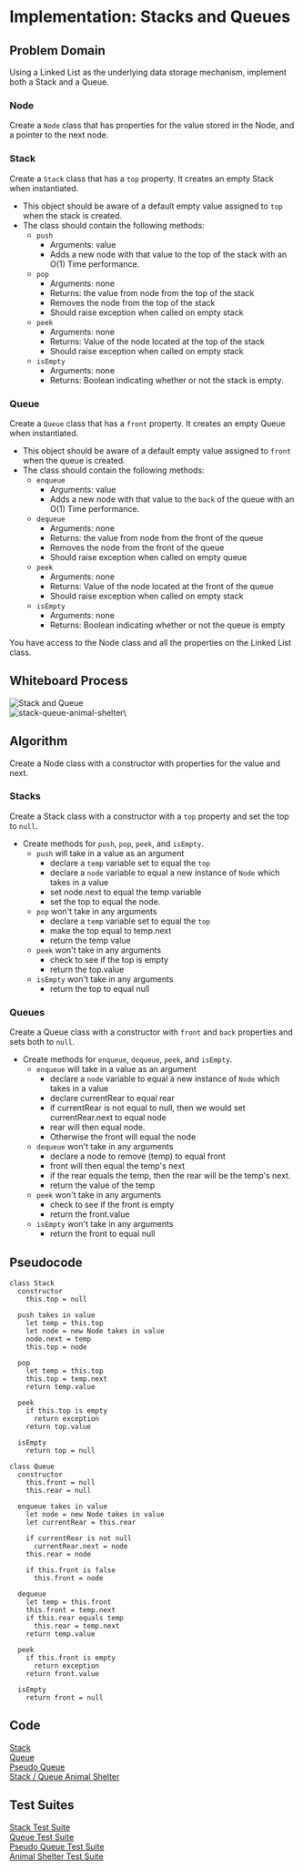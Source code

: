 # Implementation: Stacks and Queues

## Problem Domain

Using a Linked List as the underlying data storage mechanism, implement both a Stack and a Queue.

### Node

Create a `Node` class that has properties for the value stored in the Node, and a pointer to the next node.

### Stack

Create a `Stack` class that has a `top` property. It creates an empty Stack when instantiated.

- This object should be aware of a default empty value assigned to `top` when the stack is created.
- The class should contain the following methods:
  - `push`
    - Arguments: value
    - Adds a new node with that value to the top of the stack with an O(1) Time performance.
  - `pop`
    - Arguments: none
    - Returns: the value from node from the top of the stack
    - Removes the node from the top of the stack
    - Should raise exception when called on empty stack
  - `peek`
    - Arguments: none
    - Returns: Value of the node located at the top of the stack
    - Should raise exception when called on empty stack
  - `isEmpty`
    - Arguments: none
    - Returns: Boolean indicating whether or not the stack is empty.

### Queue

Create a `Queue` class that has a `front` property. It creates an empty Queue when instantiated.

- This object should be aware of a default empty value assigned to `front` when the queue is created.
- The class should contain the following methods:
  - `enqueue`
    - Arguments: value
    - Adds a new node with that value to the `back` of the queue with an O(1) Time performance.
  - `dequeue`
    - Arguments: none
    - Returns: the value from node from the front of the queue
    - Removes the node from the front of the queue
    - Should raise exception when called on empty queue
  - `peek`
    - Arguments: none
    - Returns: Value of the node located at the front of the queue
    - Should raise exception when called on empty stack
  - `isEmpty`
    - Arguments: none
    - Returns: Boolean indicating whether or not the queue is empty

You have access to the Node class and all the properties on the Linked List class.

## Whiteboard Process

![Stack and Queue](./img/stack-and-queue.pnnnnng)\
![stack-queue-animal-shelter](./img/SQanimalShelter.png)\

## Algorithm

Create a Node class with a constructor with properties for the value and next.

### Stacks

Create a Stack class with a constructor with a `top` property and set the top to `null`.

- Create methods for `push`, `pop`, `peek`, and `isEmpty`.
  - `push` will take in a value as an argument
    - declare a `temp` variable set to equal the `top`
    - declare a `node` variable to equal a new instance of `Node` which takes in a value
    - set node.next to equal the temp variable
    - set the top to equal the node.
  - `pop` won't take in any arguments
    - declare a `temp` variable set to equal the `top`
    - make the top equal to temp.next
    - return the temp value
  - `peek` won't take in any arguments
    - check to see if the top is empty
    - return the top.value
  - `isEmpty` won't take in any arguments
    - return the top to equal null

### Queues

Create a Queue class with a constructor with `front` and `back` properties and sets both to `null`.

- Create methods for `enqueue`, `dequeue`, `peek`, and `isEmpty`.
  - `enqueue` will take in a value as an argument
    - declare a `node` variable to equal a new instance of `Node` which takes in a value
    - declare currentRear to equal rear
    - if currentRear is not equal to null, then we would set currentRear.next to equal node
    - rear will then equal node.
    - Otherwise the front will equal the node
  - `dequeue` won't take in any arguments
    - declare a node to remove (temp) to equal front
    - front will then equal the temp's next
    - if the rear equals the temp, then the rear will be the temp's next.
    - return the value of the temp
  - `peek` won't take in any arguments
    - check to see if the front is empty
    - return the front.value
  - `isEmpty` won't take in any arguments
    - return the front to equal null

## Pseudocode

```plaintext
class Stack
  constructor
    this.top = null

  push takes in value
    let temp = this.top
    let node = new Node takes in value
    node.next = temp
    this.top = node

  pop
    let temp = this.top
    this.top = temp.next
    return temp.value

  peek
    if this.top is empty
      return exception
    return top.value

  isEmpty
    return top = null

class Queue
  constructor
    this.front = null
    this.rear = null

  enqueue takes in value
    let node = new Node takes in value
    let currentRear = this.rear

    if currentRear is not null
      currentRear.next = node
    this.rear = node

    if this.front is false
      this.front = node

  dequeue
    let temp = this.front
    this.front = temp.next
    if this.rear equals temp
      this.rear = temp.next
    return temp.value

  peek
    if this.front is empty
      return exception
    return front.value

  isEmpty
    return front = null
```

## Code

[Stack](./classes/stack.js)\
[Queue](./classes/queue.js)\
[Pseudo Queue](./classes/pseudoQueue.js)\
[Stack / Queue Animal Shelter](./classes/animal-shelter.js)

## Test Suites

[Stack Test Suite](./__tests__/stacks.test.js)\
[Queue Test Suite](./__tests__/queue.test.js)\
[Pseudo Queue Test Suite](./__tests__/pseudoQueue.test.js)\
[Animal Shelter Test Suite](./__tests__/animal-shelter.test.js)
